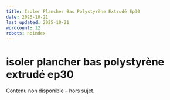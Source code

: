 ```yaml
---
title: Isoler Plancher Bas Polystyrène Extrudé Ep30
date: 2025-10-21
last_updated: 2025-10-21
wordcount: 12
robots: noindex
---
```


# isoler plancher bas polystyrène extrudé ep30

Contenu non disponible – hors sujet.